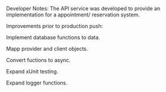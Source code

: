 Developer Notes:
The API service was developed to provide an implementation for a appointment/ reservation system.

Improvements prior to production push:

Implement database functions to data.

Mapp provider and client objects.

Convert fuctions to async.

Expand xUnit testing.

Expand logger functions.
